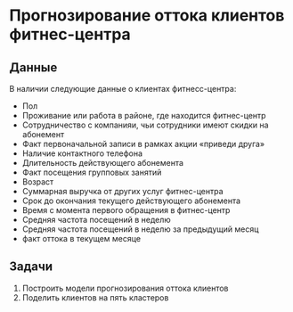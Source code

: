 # Прогнозирование оттока клиентов фитнес-центра

## Данные

В наличии следующие данные о клиентах фитнесс-центра:

- Пол
- Проживание или работа в районе, где находится фитнес-центр
- Сотрудничество с компанияи, чьи сотрудники имеют скидки на абонемент
- Факт первоначальной записи в рамках акции «приведи друга»
- Наличие контактного телефона
- Длительность действующего абонемента
- Факт посещения групповых занятий
- Возраст
- Суммарная выручка от других услуг фитнес-центра
- Срок до окончания текущего действующего абонемента
- Время с момента первого обращения в фитнес-центр
- Средняя частота посещений в неделю
- Средняя частота посещений в неделю за предыдущий месяц
- факт оттока в текущем месяце

## Задачи

1. Построить модели прогнозирования оттока клиентов
2. Поделить клиентов на пять кластеров